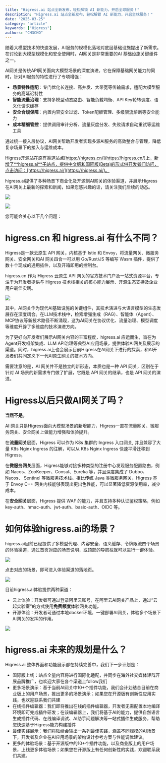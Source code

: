 ```yaml
---
title: "Higress.ai 站点全新发布，轻松解锁 AI 新能力，开启全球服务！"
description: "Higress.ai 站点全新发布，轻松解锁 AI 新能力，开启全球服务！"
date: "2025-03-25"
category: "article"
keywords: ["Higress"]
authors: "CH3CHO"
---
```


随着大模型技术的快速发展，AI服务的规模化落地对底层基础设施提出了新需求。在讨论到大模型规模化和安全使用时，AI网关是非常重要的AI 基础设施关键组件之一。

AI网关是传统API网关面向大模型场景的深度演进，它在保障基础网关能力的同时，针对AI服务的特性进行了专项增强：

+ **场景特性适配**：专门优化长连接、高并发、大带宽等传输需求，适配大模型服务的高延迟特性
+ **智能流量治理**：支持多模型动态路由、智能负载均衡、API Key轮转调度、语义化请求缓存
+ **安全合规保障**：内置内容安全过滤、Token配额管理、多级限流熔断等安全能力
+ **成本精细管控**：提供调用审计分析、流量灰度分发、失败请求自动重试等运维工具

通过统一接入层协议，AI网关帮助开发者实现多源AI服务的高效整合与管理，降低复杂场景下的接入与运维成本。



Higress开源站在原有渠道站点[https://higress.cn/](https://higress.cn/)上，新增了**higress.ai**子站点，提供中文版和国际版(Beta)的形式供开发者们访问，点击访问：[https://higress.ai/](https://higress.ai/)。

higress.ai提供了多种场景下商业化及开源侧AI网关的体验渠道，并展示Higress在AI网关上最新的探索和新闻，如果您感兴趣的话，请关注我们后续的动态。

![](https://intranetproxy.alipay.com/skylark/lark/0/2025/png/66357218/1742297546510-96d33798-b4c9-425f-b097-38014b0cf0c0.png)

![](https://intranetproxy.alipay.com/skylark/lark/0/2025/png/66357218/1742297568325-dccc4409-7f86-4c40-96b6-42946839baed.png)



您可能会关心以下几个问题：

# higress.cn 和 higress.ai 有什么不同？
Higress是一款云原生 API 网关，内核基于 Istio 和 Envoy，将流量网关、微服务网关、安全网关和AI 网关四合一可以用 Go/Rust/JS 等编写 Wasm 插件，提供了数十个现成的通用插件，以及开箱即用的控制台。

higress.cn 作为 Higress 云原生 API 网关的官方技术门户及一站式资源平台，专注于为开发者提供与 Higress 技术栈相关的核心能力展示、开源生态支持及企业用户最佳实践。 

![](https://intranetproxy.alipay.com/skylark/lark/0/2025/png/66357218/1742301323020-0ca231d5-314f-4056-b456-9079bbc972a1.png)

其中，AI网关作为现代AI基础设施的关键组件，其技术演进与大语言模型的生态发展存在深度耦合。在LLM技术栈中，检索增强生成（RAG）、智能体（Agent）、MCP协议等新技术路径不断涌现，这为AI网关在协议优化、流量治理、模型调度等维度开辟了多维度的技术演进方向。

为了更好向开发者们展示AI网关内容的丰富程度，higress.ai 应运而生，旨在为Agent开发框架集成、LLM API治理等典型AI应用场景，提供体验AI网关及展示的渠道。同时，higress.ai上也会展示目前Higress在AI网关下进行的探索，和AI开发者们共同定义下一代AI原生网关的技术方向。

需要注意的是，AI 网关并不是独立的新形态，本质也是一种 API 网关，区别在于针对 AI 场景的新需求专门做了扩展，它既是 API 网关的继承，也是 API 网关的演进。

# Higress以后只做AI网关了吗？
**当然不是。**

AI 网关只是Higress面向大模型场景的新增能力，Higress一直在流量网关、微服务网关、安全网关上做能力增强和体验提升。

在**流量网关**层面，Higress 可以作为 K8s 集群的 Ingress 入口网关, 并且兼容了大量 K8s Nginx Ingress 的注解，可以从 K8s Nginx Ingress 快速平滑迁移到 Higress。

在**微服务网关**层面，Higress能够对接多种类型的注册中心发现服务配置路由，例如 Nacos、ZooKeeper、Consul、Eureka 等，并且深度集成了 Dubbo、Nacos、 Sentinel 等微服务技术栈。相比传统 Java 类微服务网关，Higress 基于 Envoy C++ 网关内核能够表现出更出色性能，可以显著降低资源使用率，减少成本。

在**安全网关**层面，Higress 提供 WAF 的能力，并且支持多种认证鉴权策略，例如 key-auth、hmac-auth、jwt-auth、basic-auth、OIDC 等。

# 如何体验higress.ai的场景？
higress.ai目前已经提供了多模型代理、内容安全、语义缓存、令牌限流四个场景的体验渠道，通过首页对应的场景说明，或顶部的导航栏就可以进行一键体验。

![](https://intranetproxy.alipay.com/skylark/lark/0/2025/png/66357218/1742292339039-45e01b9e-07e3-4301-91cd-60424abf0c0c.png)

点击对应的场景，即可进入体验渠道的落地页。

![](https://intranetproxy.alipay.com/skylark/lark/0/2025/png/66357218/1742292081204-21bb0ece-facd-4b4d-af42-4aec28ebc778.png)

目前higress.ai体验提供两种渠道：

+ 云上体验：开发者可通过登录阿里云账号，在阿里云AI网关产品上，通过“云起实验室”的方式使用**免费额度**体验网关功能。
+ 开源体验：开发者可通过本地docker环境，一键部署AI网关，体验多个场景下AI网关的发挥的作用。

![](https://intranetproxy.alipay.com/skylark/lark/0/2025/png/66357218/1742297462197-8280142f-184f-4b05-91cd-87e049e52d6b.png)



# higress.ai 未来的规划是什么？
<font style="color:rgba(0, 0, 0, 0.9);">Higress.ai 整体界面和功能展示都在持续完善中，我们下一步计划是：</font>

+ 国际版上线：站点全量内容将进行国际化适配，并同步在海外社交媒体矩阵开展品牌推广，也欢迎大家在各个渠道上follow我们
+ 更多场景演示：基于当前AI网关中10+个插件功能，我们会计划结合目前在商业版上的用户场景，推出更多的场景演示；如果您在开源版有创新性应用实践，也欢迎联系我们共建
+ 在线插件编辑器：我们即将推出在线的插件编辑器，开发者无需配置本地编译环境即可完成插件研发；在该编辑器上，我们将基于AI的能力，提供自然语言生成插件代码、在线编译调试、AI助手问题解决等一站式插件生成服务，帮助您快速基于Higress能力构建插件
+ 最佳实践展示：我们将陆续会输出一系列最佳实践，涵盖不同规模的AI场景下，开发者及企业在AI应用场景的架构设计参考方案与性能调优建议。
+ 更多的体验场景：基于开源<font style="color:rgba(0, 0, 0, 0.9);">版中的10+个插件功能，以及商业版上的用户场景，上线更多体验场景；如果您在开源版上有任何创新性的实践，欢迎联系我们共建。</font>


